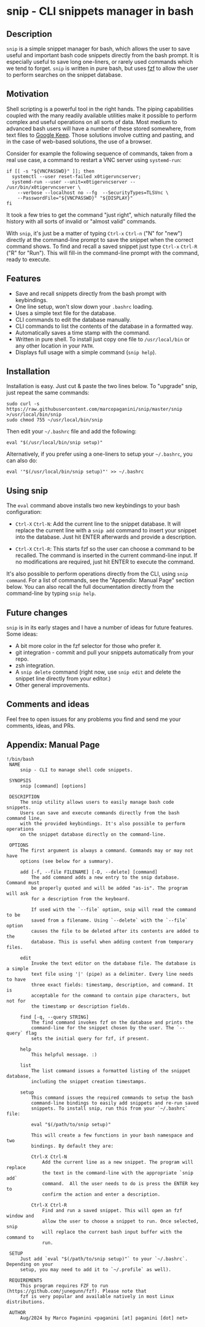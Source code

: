 # snip - CLI snippets manager in bash

## Description

`snip` is a simple snippet manager for bash, which allows the user to save
useful and important bash code snippets directly from the bash prompt.  It is
especially useful to save long one-liners, or rarely used commands which we tend
to forget. `snip` is written in pure bash, but uses
[fzf](https://github.com/junegunn/fzf) to allow the user to perform searches on
the snippet database.

## Motivation

Shell scripting is a powerful tool in the right hands. The piping capabilities
coupled with the many readily available utilities make it possible to perform
complex and useful operations on all sorts of data. Most medium to advanced bash
users will have a number of these stored somewhere, from text files to [Google
Keep](http://keep.google.com). Those solutions involve cutting and pasting, and
in the case of web-based solutions, the use of a browser.

Consider for example the following sequence of commands, taken from a real use
case, a command to restart a VNC server using `systemd-run`:

```
if [[ -s "${VNCPASSWD}" ]]; then
  systemctl --user reset-failed x0tigervncserver;
  systemd-run --user --unit=x0tigervncserver --  /usr/bin/x0tigervncserver \
    --verbose --localhost no --fg  --SecurityTypes=TLSVnc \
    --PasswordFile="${VNCPASSWD}" "${DISPLAY}"
fi
```

It took a few tries to get the command "just right", which naturally filled the
history with all sorts of invalid or "almost valid" commands.

With `snip`, it's just be a matter of typing `Ctrl-x` `Ctrl-n` ("N" for "new")
directly at the command-line prompt to save the snippet when the correct command
shows. To find and recall a saved snippet just type `Ctrl-x` `Ctrl-R` ("R" for
"Run"). This will fill-in the command-line prompt with the command, ready to
execute.

## Features

* Save and recall snippets directly from the bash prompt with keybindings.
* One line setup, won't slow down your `.bashrc` loading.
* Uses a simple text file for the database.
* CLI commands to edit the database manually.
* CLI commands to list the contents of the database in a formatted way.
* Automatically saves a time stamp with the command.
* Written in pure shell. To install just copy one file to `/usr/local/bin` or
  any other location in your `PATH`.
* Displays full usage with a simple command (`snip help`).

## Installation

Installation is easy. Just cut & paste the two lines below. To "upgrade" snip,
just repeat the same commands:

```
sudo curl -s https://raw.githubusercontent.com/marcopaganini/snip/master/snip >/usr/local/bin/snip
sudo chmod 755 ~/usr/local/bin/snip
```

Then edit your `~/.bashrc` file and add the following:

```
eval "$(/usr/local/bin/snip setup)"
```

Alternatively, if you prefer using a one-liners to setup your `~/.bashrc`, you
can also do:

```
eval '"$(/usr/local/bin/snip setup)"' >> ~/.bashrc
```

## Using snip

The `eval` command above installs two new keybindings to your bash
configuration:

* `Ctrl-X` `Ctrl-N`: Add the current line to the snippet database. It will
  replace the current line with a `snip add` command to insert your snippet into
  the database. Just hit ENTER afterwards and provide a description.

* `Ctrl-X` `Ctrl-R`: This starts fzf so the user can choose a command to be
  recalled. The command is inserted in the current command-line input. If no
  modifications are required, just hit ENTER to execute the command.

It's also possible to perform operations directly from the CLI, using `snip
command`. For a list of commands, see the "Appendix: Manual Page" section below.
You can also recall the full documentation directly from the command-line by
typing `snip help`.

## Future changes

`snip` is in its early stages and I have a number of ideas for future features.
Some ideas:

* A bit more color in the fzf selector for those who prefer it.
* git integration - commit and pull your snippets automatically from your repo.
* zsh integration.
* A `snip delete` command (right now, use `snip edit` and delete the snippet
  line directly from your editor.)
* Other general improvements.

## Comments and ideas

Feel free to open issues for any problems you find and send me your comments,
ideas, and PRs.

## Appendix: Manual Page

```
!/bin/bash
 NAME
     snip - CLI to manage shell code snippets.

 SYNOPSIS
     snip [command] [options]

 DESCRIPTION
     The snip utility allows users to easily manage bash code snippets.
     Users can save and execute commands directly from the bash command line,
     with the provided keybindings. It's also possible to perform operations
     on the snippet database directly on the command-line.

 OPTIONS
     The first argument is always a command. Commands may or may not have
     options (see below for a summary).

     add [-f, --file FILENAME] [-D, --delete] [command]
         The add command adds a new entry to the snip database. Command must
         be properly quoted and will be added "as-is". The program will ask
         for a description from the keyboard.

         If used with the `--file` option, snip will read the command to be
         saved from a filename. Using `--delete` with the `--file` option
         causes the file to be deleted after its contents are added to the
         database. This is useful when adding content from temporary files.

     edit
         Invoke the text editor on the database file. The database is a simple
         text file using '|' (pipe) as a delimiter. Every line needs to have
         three exact fields: timestamp, description, and command. It is
         acceptable for the command to contain pipe characters, but not for
         the timestamp or description fields.

     find [-q, --query STRING]
         The find command invokes fzf on the database and prints the
         command-line for the snippet chosen by the user. The `--query` flag
         sets the initial query for fzf, if present.

     help
         This helpful message. :)

     list
         The list command issues a formatted listing of the snippet database,
         including the snippet creation timestamps.

     setup
         This command issues the required commands to setup the bash
         command-line bindings to easily add snippets and re-run saved
         snippets. To install snip, run this from your `~/.bashrc` file:

         eval "$(/path/to/snip setup)"

         This will create a few functions in your bash namespace and two
         bindings. By default they are:

         Ctrl-X Ctrl-N
             Add the current line as a new snippet. The program will replace
             the text in the command-line with the appropriate `snip add`
             command.  All the user needs to do is press the ENTER key to
             confirm the action and enter a description.

         Ctrl-X Ctrl-R
             Find and run a saved snippet. This will open an fzf window and
             allow the user to choose a snippet to run. Once selected, snip
             will replace the current bash input buffer with the command to
             run.

 SETUP
     Just add `eval "$(/path/to/snip setup)"` to your `~/.bashrc`. Depending on your
     setup, you may need to add it to `~/.profile` as well).

 REQUIREMENTS
     This program requires FZF to run (https://github.com/junegunn/fzf). Please note that
     fzf is very popular and available natively in most Linux distributions.

 AUTHOR
     Aug/2024 by Marco Paganini <paganini [at] paganini [dot] net>

```
